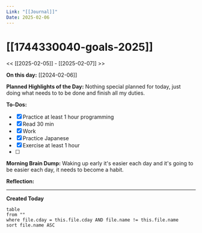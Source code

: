 ```yaml
---
Link: "[[Journal]]"
Date: 2025-02-06
---
```


# [[1744330040-goals-2025]]

<< [[2025-02-05]] - [[2025-02-07]] >>

**On this day:** [[2024-02-06]]

**Planned Highlights of the Day:**
Nothing special planned for today, just doing what needs to to be done and finish all my duties.

**To-Dos:**

- [x] Practice at least 1 hour programming
- [x] Read 30 min
- [x] Work
- [x] Practice Japanese
- [x] Exercise at least 1 hour
- [ ]

**Morning Brain Dump:**
Waking up early it's easier each day and it's going to be easier each day, it needs to become a habit.

**Reflection:**

---

**Created Today**

```dataview
table
from ""
where file.cday = this.file.cday AND file.name != this.file.name
sort file.name ASC
```
